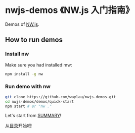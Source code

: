 # nwjs-demos 《NW.js 入门指南》
Demos of [NW.js](http://nwjs.io/).


## How to run demos

### Install nw

Make sure you had installed mw:

```sh
npm install -g nw
```

### Run demo with nw

```sh
git clone https://github.com/waylau/nwjs-demos.git
cd nwjs-demos/demos/quick-start
npm start # or "nw ."
```

Let's start from [SUMMARY](SUMMARY.md)!

从[目录](SUMMARY.md)开始吧!